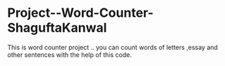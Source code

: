 # Project--Word-Counter-ShaguftaKanwal
This is word counter project .. you can count words of letters ,essay and other sentences with the help of this code. 

